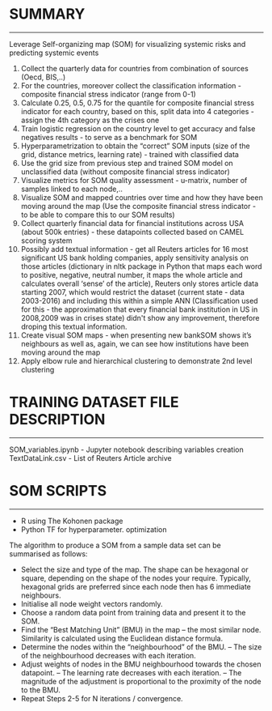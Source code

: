 # SUMMARY
-----------------------------------
Leverage Self-organizing map (SOM) for visualizing systemic risks and predicting systemic events

1. Collect the quarterly data for countries from combination of sources (Oecd, BIS,..)
2. For the countries, moreover collect the classification information - composite financial stress indicator (range from 0-1)
3. Calculate 0.25, 0.5, 0.75 for the quantile for composite financial stress indicator for each country, based on this, split data into 4 categories - assign the 4th category as the crises one
4. Train logistic regression on the country level to get accuracy and false negatives results - to serve as a benchmark for SOM
5. Hyperparametrization to obtain the “correct” SOM inputs (size of the grid, distance metrics, learning rate) - trained with classified data
6. Use the grid size from previous step and trained SOM model on unclassified data (without composite financial stress indicator)
7. Visualize metrics for SOM quality assessment - u-matrix, number of samples linked to each node,..
8. Visualize SOM and mapped countries over time and how they have been moving around the map (Use the composite financial stress indicator - to be able to compare this to our SOM results)
9. Collect quarterly financial data for financial institutions across USA (about 500k entries) - these datapoints collected based on CAMEL scoring system
10. Possibly add textual information - get all Reuters articles for 16 most significant US bank holding companies, apply sensitivity analysis on those articles (dictionary in nltk package in Python that maps each word to positive, negative, neutral number, it maps the whole article and calculates overall ‘sense’ of the article), Reuters only stores article data starting 2007, which would restrict the dataset (current state - data 2003-2016) and including this within a simple ANN (Classification used for this - the approximation that every financial bank institution in US in 2008,2009 was in crises state) didn't show any improvement, therefore droping this textual information.
11. Create visual SOM maps - when presenting new bankSOM shows it’s neighbours as well as, again, we can see how institutions have been moving around the map
12. Apply elbow rule and hierarchical clustering to demonstrate 2nd level clustering




# TRAINING DATASET FILE DESCRIPTION
-----------------------------------
SOM_variables.ipynb - Jupyter notebook describing variables creation
TextDataLink.csv - List of Reuters Article archive





# SOM SCRIPTS
-----------------------------------
- R using The Kohonen package
- Python TF for hyperparameter. optimization

The algorithm to produce a SOM from a sample data set can be summarised as follows:
- Select the size and type of the map. The shape can be hexagonal or square, depending on the shape of the nodes your require. Typically, hexagonal grids are preferred since each node then has 6 immediate neighbours.
- Initialise all node weight vectors randomly.
- Choose a random data point from training data and present it to the SOM.
- Find the “Best Matching Unit” (BMU) in the map – the most similar node. Similarity is calculated using the Euclidean distance formula.
- Determine the nodes within the “neighbourhood” of the BMU.
– The size of the neighbourhood decreases with each iteration.
- Adjust weights of nodes in the BMU neighbourhood towards the chosen datapoint.
– The learning rate decreases with each iteration.
– The magnitude of the adjustment is proportional to the proximity of the node to the BMU.
- Repeat Steps 2-5 for N iterations / convergence.
